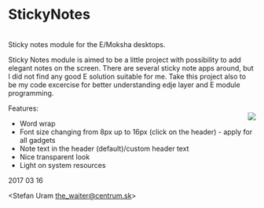 # StickyNotes
<br>
Sticky notes module for the E/Moksha desktops.

Sticky Notes module is aimed to be a little project with possibility to add elegant notes on the screen. 
There are several sticky note apps around, but I did not find any good E solution suitable for me. 
Take this project also to be my code excercise for better understanding edje layer and E module programming.

Features:
<br>
[<img align="right" src="http://i.imgur.com/cu8pUGR.png">](http://i.imgur.com/cu8pUGR.png)
 - Word wrap
 - Font size changing from 8px up to 16px (click on the header) - apply for all gadgets
 - Note text in the header (default)/custom header text
 - Nice transparent look
 - Light on system resources



2017 03 16

<Stefan Uram the_waiter@centrum.sk>
